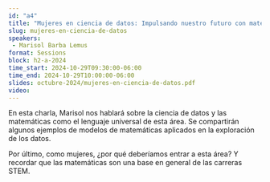 ```yaml
---
id: "a4"
title: "Mujeres en ciencia de datos: Impulsando nuestro futuro con matemáticas"
slug: mujeres-en-ciencia-de-datos
speakers:
 - Marisol Barba Lemus
format: Sessions
block: h2-a-2024
time_start: 2024-10-29T09:30:00-06:00
time_end: 2024-10-29T10:00:00-06:00
slides: octubre-2024/mujeres-en-ciencia-de-datos.pdf
video: 
---
```


En esta charla, Marisol nos hablará sobre la ciencia de datos y las matemáticas como el lenguaje universal de esta área. Se compartirán algunos ejemplos de modelos de matemáticas aplicados en la exploración de los datos.

Por último, como mujeres, ¿por qué deberíamos entrar a esta área? Y recordar que las matemáticas son una base en general de las carreras STEM.
